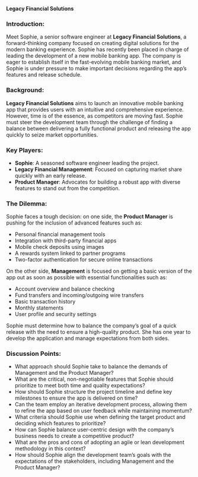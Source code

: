 **Legacy Financial Solutions**

### Introduction:
Meet Sophie, a senior software engineer at **Legacy Financial Solutions**, a forward-thinking company focused on creating digital solutions for the modern banking experience. Sophie has recently been placed in charge of leading the development of a new mobile banking app. The company is eager to establish itself in the fast-evolving mobile banking market, and Sophie is under pressure to make important decisions regarding the app’s features and release schedule.

### Background:
**Legacy Financial Solutions** aims to launch an innovative mobile banking app that provides users with an intuitive and comprehensive experience. However, time is of the essence, as competitors are moving fast. Sophie must steer the development team through the challenge of finding a balance between delivering a fully functional product and releasing the app quickly to seize market opportunities.

### Key Players:

- **Sophie**: A seasoned software engineer leading the project.
- **Legacy Financial Management**: Focused on capturing market share quickly with an early release.
- **Product Manager**: Advocates for building a robust app with diverse features to stand out from the competition.

### The Dilemma:
Sophie faces a tough decision: on one side, the **Product Manager** is pushing for the inclusion of advanced features such as:

- Personal financial management tools
- Integration with third-party financial apps
- Mobile check deposits using images
- A rewards system linked to partner programs
- Two-factor authentication for secure online transactions

On the other side, **Management** is focused on getting a basic version of the app out as soon as possible with essential functionalities such as:

- Account overview and balance checking
- Fund transfers and incoming/outgoing wire transfers
- Basic transaction history
- Monthly statements
- User profile and security settings

Sophie must determine how to balance the company’s goal of a quick release with the need to ensure a high-quality product. She has one year to develop the application and manage expectations from both sides.

### Discussion Points:
- What approach should Sophie take to balance the demands of Management and the Product Manager?
- What are the critical, non-negotiable features that Sophie should prioritize to meet both time and quality expectations?
- How should Sophie structure the project timeline and define key milestones to ensure the app is delivered on time?
- Can the team employ an iterative development process, allowing them to refine the app based on user feedback while maintaining momentum?
- What criteria should Sophie use when defining the target product and deciding which features to prioritize?
- How can Sophie balance user-centric design with the company’s business needs to create a competitive product?
- What are the pros and cons of adopting an agile or lean development methodology in this context?
- How should Sophie align the development team’s goals with the expectations of the stakeholders, including Management and the Product Manager?
